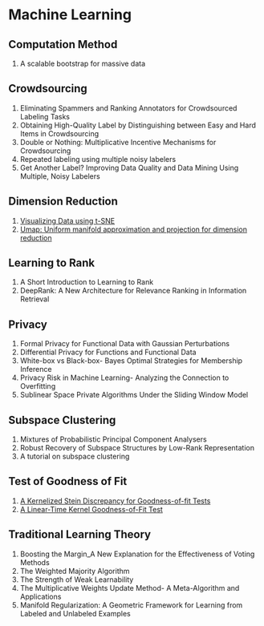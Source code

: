 # Machine Learning

## Computation Method

1. A scalable bootstrap for massive data

## Crowdsourcing

1. Eliminating Spammers and Ranking Annotators for Crowdsourced Labeling Tasks
2. Obtaining High-Quality Label by Distinguishing between Easy and Hard Items in Crowdsourcing
3. Double or Nothing: Multiplicative Incentive Mechanisms for Crowdsourcing 
4. Repeated labeling using multiple noisy labelers
5. Get Another Label? Improving Data Quality and Data Mining Using Multiple, Noisy Labelers

## Dimension Reduction

1. [Visualizing Data using t-SNE]((../notes/d-reduct.html))
2. [Umap: Uniform manifold approximation and projection for dimension reduction](../notes/d-reduct.html)

## Learning to Rank

1. A Short Introduction to Learning to Rank
2. DeepRank: A New Architecture for Relevance Ranking in Information Retrieval

## Privacy

1. Formal Privacy for Functional Data with Gaussian Perturbations
2. Differential Privacy for Functions and Functional Data
3. White-box vs Black-box- Bayes Optimal Strategies for Membership Inference
4. Privacy Risk in Machine Learning- Analyzing the Connection to Overfitting
5. Sublinear Space Private Algorithms Under the Sliding Window Model

## Subspace Clustering

1. Mixtures of Probabilistic Principal Component Analysers
2. Robust Recovery of Subspace Structures by Low-Rank Representation
3. A tutorial on subspace clustering

## Test of Goodness of Fit

1. [A Kernelized Stein Discrepancy for Goodness-of-fit Tests](../notes/KSD_test.html)
2. [A Linear-Time Kernel Goodness-of-Fit Test](../notes/LTK_test.html)

## Traditional Learning Theory

1. Boosting the Margin_A New Explanation for the Effectiveness of Voting Methods
2. The Weighted Majority Algorithm
3. The Strength of Weak Learnability
4. The Multiplicative Weights Update Method- A Meta-Algorithm and Applications
5. Manifold Regularization: A Geometric Framework for Learning from Labeled and Unlabeled Examples
